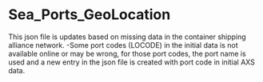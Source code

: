 # Sea_Ports_GeoLocation

This json file is updates based on missing data in the container shipping alliance network.
-Some port codes (LOCODE) in the initial data is not available online or may be wrong, for those port codes, the port name is used and a new entry in the json file is created with port code in initial AXS data.
